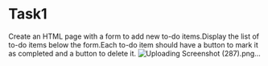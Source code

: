# Task1
Create an HTML page with a form to add new to-do items.Display the list of to-do items below the form.Each to-do item should have a button to mark it as completed and a button to delete it.
![Uploading Screenshot (287).png…]()

